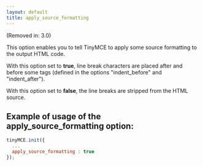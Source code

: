 ```yaml
---
layout: default
title: apply_source_formatting
---
```


(Removed in: 3.0)

This option enables you to tell TinyMCE to apply some source formatting to the output HTML code.

With this option set to **true**, line break characters are placed after and before some tags (defined in the options "indent_before" and "indent_after").

With this option set to **false**, the line breaks are stripped from the HTML source.

## Example of usage of the apply_source_formatting option:

```js
tinyMCE.init({
  ...
  apply_source_formatting : true
});
```
